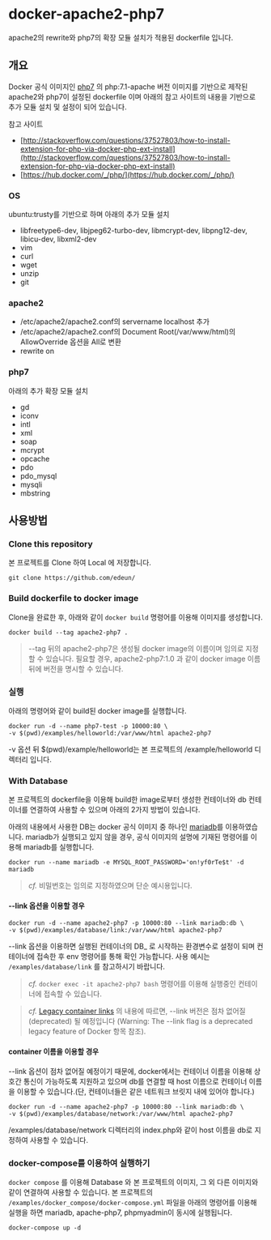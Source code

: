 # docker-apache2-php7

apache2의 rewrite와 php7의 확장 모듈 설치가 적용된 dockerfile 입니다.

## 개요
Docker 공식 이미지인 [php7](https://hub.docker.com/_/php/) 의 php:7.1-apache 버전 이미지를 기반으로 제작된 apache2와 php7이 설정된 dockerfile 이며 아래의 참고 사이트의 내용을 기반으로 추가 모듈 설치 및 설정이 되어 있습니다.

참고 사이트
- [http://stackoverflow.com/questions/37527803/how-to-install-extension-for-php-via-docker-php-ext-install](http://stackoverflow.com/questions/37527803/how-to-install-extension-for-php-via-docker-php-ext-install)
- [https://hub.docker.com/_/php/](https://hub.docker.com/_/php/)

### OS
ubuntu:trusty를 기반으로 하며 아래의 추가 모듈 설치
- libfreetype6-dev, libjpeg62-turbo-dev, libmcrypt-dev, libpng12-dev, libicu-dev, libxml2-dev
- vim
- curl
- wget
- unzip
- git


### apache2
- /etc/apache2/apache2.conf의 servername localhost 추가
- /etc/apache2/apache2.conf의 Document Root(/var/www/html)의 AllowOverride 옵션을 All로 변환
- rewrite on

### php7
아래의 추가 확장 모듈 설치
- gd
- iconv
- intl
- xml
- soap
- mcrypt
- opcache
- pdo 
- pdo_mysql 
- mysqli 
- mbstring



## 사용방법

### Clone this repository

본 프로젝트를 Clone 하여 Local 에 저장합니다.

```
git clone https://github.com/edeun/
```

### Build dockerfile to docker image

Clone을 완료한 후, 아래와 같이 `docker build` 명령어를 이용해 이미지를 생성합니다.

```
docker build --tag apache2-php7 .
```
> --tag 뒤의 apache2-php7은 생성될 docker image의 이름이며 임의로 지정할 수 있습니다. 필요할 경우, apache2-php7:1.0 과 같이 docker image 이름 뒤에 버전을 명시할 수 있습니다.

### 실행

아래의 명령어와 같이 build된 docker image를 실행합니다.

```
docker run -d --name php7-test -p 10000:80 \
-v $(pwd)/examples/helloworld:/var/www/html apache2-php7 
```

-v 옵션 뒤 $(pwd)/example/helloworld는 본 프로젝트의 /example/helloworld 디렉터리 입니다. 

### With Database

본 프로젝트의 dockerfile을 이용해 build한 image로부터 생성한 컨테이너와 db 컨테이너를 연결하여 사용할 수 있으며 아래의 2가지 방법이 있습니다. 

아래의 내용에서 사용한 DB는 docker 공식 이미지 중 하나인 [mariadb](https://hub.docker.com/_/mariadb/)를 이용하였습니다. mariadb가 실행되고 있지 않을 경우, 공식 이미지의 설명에 기재된 명령어를 이용해 mariadb를 실행합니다.

```
docker run --name mariadb -e MYSQL_ROOT_PASSWORD='on!yf0rTe$t' -d mariadb
```

> *cf.* 비밀번호는 임의로 지정하였으며 단순 예시용입니다.

#### --link 옵션을 이용할 경우

```
docker run -d --name apache2-php7 -p 10000:80 --link mariadb:db \
-v $(pwd)/examples/database/link:/var/www/html apache2-php7
```

--link 옵션을 이용하면 실행된 컨테이너의 DB_ 로 시작하는 환경변수로 설정이 되며 컨테이너에 접속한 후 env 명령어를 통해 확인 가능합니다. 사용 예시는 `/examples/database/link` 를 참고하시기 바랍니다.

> *cf.* `docker exec -it apache2-php7 bash` 명령어를 이용해 실행중인 컨테이너에 접속할 수 있습니다. 

> *cf.* [Legacy container links](https://docs.docker.com/engine/userguide/networking/default_network/dockerlinks/) 의 내용에 따르면,  --link 버전은 점차 없어질(deprecated) 될 예정입니다 (Warning: The --link flag is a deprecated legacy feature of Docker 항목 참조).

#### container 이름을 이용할 경우 
--link 옵션이 점차 없어질 예정이기 때문에, docker에서는 컨테이너 이름을 이용해 상호간 통신이 가능하도록 지원하고 있으며 db를 연결할 때 host 이름으로 컨테이너 이름을 이용할 수 있습니다.(단, 컨테이너들은 같은 네트워크 브릿지 내에 있어야 합니다.)
```
docker run -d --name apache2-php7 -p 10000:80 --link mariadb:db \
-v $(pwd)/examples/database/network:/var/www/html apache2-php7
```

/examples/database/network 디렉터리의 index.php와 같이 host 이름을 db로 지정하여 사용할 수 있습니다.

### docker-compose를 이용하여 실행하기

`docker compose` 를 이용해 Database 와 본 프로젝트의 이미지, 그 외 다른 이미지와 같이 연결하여 사용할 수 있습니다. 본 프로젝트의 `/examples/docker_compose/docker-compose.yml` 파일을 아래의 명령어를 이용해 실행을 하면 mariadb, apache-php7, phpmyadmin이 동시에 실행됩니다.

```
docker-compose up -d
```
